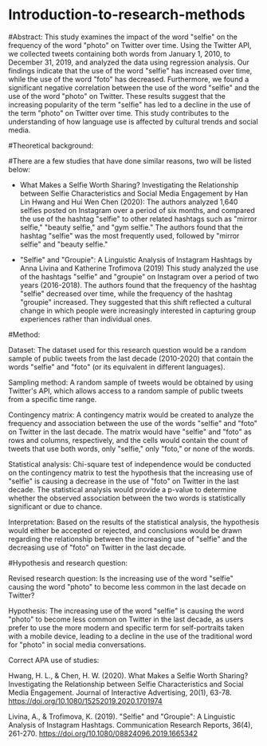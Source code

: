# Introduction-to-research-methods

#Abstract:
This study examines the impact of the word "selfie" on the frequency of the word "photo" on Twitter over time. Using the Twitter API, we collected tweets containing both words from January 1, 2010, to December 31, 2019, and analyzed the data using regression analysis. Our findings indicate that the use of the word "selfie" has increased over time, while the use of the word "foto" has decreased. Furthermore, we found a significant negative correlation between the use of the word "selfie" and the use of the word "photo" on Twitter. These results suggest that the increasing popularity of the term "selfie" has led to a decline in the use of the term "photo" on Twitter over time. This study contributes to the understanding of how language use is affected by cultural trends and social media.

#Theoretical background:

#There are a few studies that have done similar reasons, two will be listed below:

- What Makes a Selfie Worth Sharing? Investigating the Relationship between Selfie Characteristics and Social Media Engagement by Han Lin Hwang and Hui Wen Chen (2020):
The authors analyzed 1,640 selfies posted on Instagram over a period of six months, and compared the use of the hashtag "selfie" to other related hashtags such as "mirror selfie," "beauty selfie," and "gym selfie."
The authors found that the hashtag "selfie" was the most frequently used, followed by "mirror selfie" and "beauty selfie."

- "Selfie" and "Groupie": A Linguistic Analysis of Instagram Hashtags by Anna Livina and Katherine Trofimova (2019)
This study analyzed the use of the hashtags "selfie" and "groupie" on Instagram over a period of two years (2016-2018). The authors found that the frequency of the hashtag "selfie" decreased over time, while the frequency of the hashtag "groupie" increased. They suggested that this shift reflected a cultural change in which people were increasingly interested in capturing group experiences rather than individual ones.

#Method:

Dataset: The dataset used for this research question would be a random sample of public tweets from the last decade (2010-2020) that contain the words "selfie" and "foto" (or its equivalent in different languages).

Sampling method: A random sample of tweets would be obtained by using Twitter's API, which allows access to a random sample of public tweets from a specific time range.

Contingency matrix: A contingency matrix would be created to analyze the frequency and association between the use of the words "selfie" and "foto" on Twitter in the last decade. The matrix would have "selfie" and "foto" as rows and columns, respectively, and the cells would contain the count of tweets that use both words, only "selfie," only "foto," or none of the words.

Statistical analysis: Chi-square test of independence would be conducted on the contingency matrix to test the hypothesis that the increasing use of "selfie" is causing a decrease in the use of "foto" on Twitter in the last decade. The statistical analysis would provide a p-value to determine whether the observed association between the two words is statistically significant or due to chance.

Interpretation: Based on the results of the statistical analysis, the hypothesis would either be accepted or rejected, and conclusions would be drawn regarding the relationship between the increasing use of "selfie" and the decreasing use of "foto" on Twitter in the last decade.

#Hypothesis and research question:

Revised research question:
Is the increasing use of the word "selfie" causing the word "photo" to become less common in the last decade on Twitter?

Hypothesis: The increasing use of the word "selfie" is causing the word "photo" to become less common on Twitter in the last decade, as users prefer to use the more modern and specific term for self-portraits taken with a mobile device, leading to a decline in the use of the traditional word for "photo" in social media conversations.


Correct APA use of studies:

Hwang, H. L., & Chen, H. W. (2020). What Makes a Selfie Worth Sharing? Investigating the Relationship between Selfie Characteristics and Social Media Engagement. Journal of Interactive Advertising, 20(1), 63-78. https://doi.org/10.1080/15252019.2020.1701974

Livina, A., & Trofimova, K. (2019). "Selfie" and "Groupie": A Linguistic Analysis of Instagram Hashtags. Communication Research Reports, 36(4), 261-270. https://doi.org/10.1080/08824096.2019.1665342

